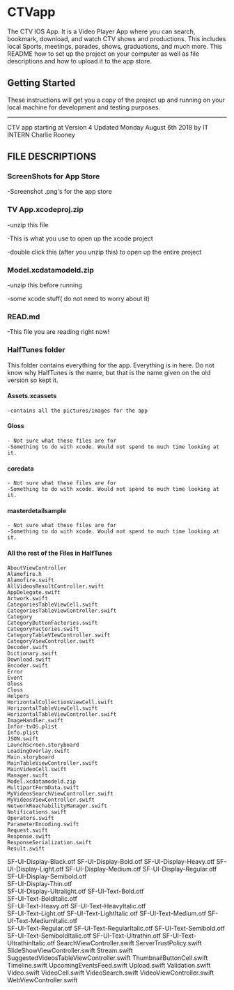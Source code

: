 # CTVapp

  The CTV IOS App. It is a Video Player App where you can search, bookmark, download, and watch CTV shows and productions. This includes local Sports, meetings, parades, shows, graduations, and much more.
  This README how to set up the project on your computer as well as file descriptions and how to upload it to the app store.

## Getting Started

  These instructions will get you a copy of the project up and running on your local machine for development and testing purposes.


-----------------------------------------------------------------------------------------
CTV app starting at Version 4
Updated Monday August 6th 2018 by IT INTERN Charlie Rooney

## FILE DESCRIPTIONS

### ScreenShots for App Store
-Screenshot .png's for the app store

### TV App.xcodeproj.zip
-unzip this file

-This is what you use to open up the xcode project

-double click this (after you unzip this) to open up the entire project


### Model.xcdatamodeld.zip
-unzip this before running

-some xcode stuff( do not need to worry about it)

### READ.md
-This file you are reading right now!

### HalfTunes folder
This folder contains everything for the app. Everything is in here.
Do not know why HalfTunes is the name, but that is the name given on the old version so kept it.

  #### Assets.xcassets
    -contains all the pictures/images for the app
  #### Gloss 
    - Not sure what these files are for
    -Something to do with xcode. Would not spend to much time looking at it.
  #### coredata
    - Not sure what these files are for
    -Something to do with xcode. Would not spend to much time looking at it.
  #### masterdetailsample
    - Not sure what these files are for
    -Something to do with xcode. Would not spend to much time looking at it.
  #### All the rest of the Files in HalfTunes
    AboutViewController
    Alamofire.h
    Alamofire.swift
    AllVideosResultController.swift
    AppDelegate.swift
    Artwork.swift
    CategoriesTableViewCell.swift
    CategoriesTableViewController.swift
    Category
    CategoryButtonFactories.swift
    CategoryFactories.swift
    CategoryTableVIewController.swift
    CategoryViewController.swift
    Decoder.swift
    Dictionary.swift
    Download.swift
    Encoder.swift
    Error
    Event
    Gloss
    Closs
    Helpers
    HorizontalCollectionViewCell.swift
    HorizontalTableViewCell.swift
    HorizontalTableViewController.swift
    ImageHandler.swift
    Infor-tvOS.plist
    Info.plist
    JSON.swift
    LaunchScreen.storyboard
    LoadingOverlay.swift
    Main.storyboard
    MainTableViewController.swift
    MainVideoCell.swift
    Manager.swift
    Model.xcdatamodeld.zip
    MultipartFormData.swift
    MyVideosSearchViewController.swift
    MyVideosViewController.swift
    NetworkReachabilityManager.swift
    Notifications.swift
    Operators.swift
    ParameterEncoding.swift
    Request.swift
    Response.swift
    ResponseSerialization.swift
    Result.swift
   SF-UI-Display-Black.otf
   SF-UI-Display-Bold.otf
   SF-UI-Display-Heavy.otf
   SF-UI-Display-Light.otf
   SF-UI-Display-Medium.otf	
   SF-UI-Display-Regular.otf	
   SF-UI-Display-Semibold.otf	
   SF-UI-Display-Thin.otf	
   SF-UI-Display-Ultralight.otf	
   SF-UI-Text-Bold.otf	
   SF-UI-Text-BoldItalic.otf	
   SF-UI-Text-Heavy.otf	
   SF-UI-Text-HeavyItalic.otf	
   SF-UI-Text-Light.otf
   SF-UI-Text-LightItalic.otf
   SF-UI-Text-Medium.otf
   SF-UI-Text-MediumItalic.otf	
   SF-UI-Text-Regular.otf
   SF-UI-Text-RegularItalic.otf
   SF-UI-Text-Semibold.otf
   SF-UI-Text-SemiboldItalic.otf
   SF-UI-Text-Ultrathin.otf
   SF-UI-Text-UltrathinItalic.otf
   SearchViewController.swift
   ServerTrustPolicy.swift
   SlideShowViewController.swift
   Stream.swift
   SuggestedVideosTableViewController.swift
   ThumbnailButtonCell.swift
   Timeline.swift
   UpcomingEventsFeed.swift
   Upload.swift	
   Validation.swift
   Video.swift
   VideoCell.swift
   VideoSearch.swift
   VideoViewController.swift
   WebViewController.swift
    
    







